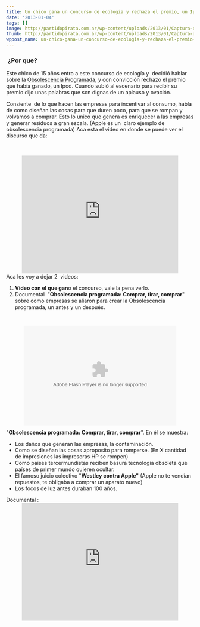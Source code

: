 ```yaml
---
title: Un chico gana un concurso de ecologia y rechaza el premio, un Ipod.
date: '2013-01-04'
tags: []
image: http://partidopirata.com.ar/wp-content/uploads/2013/01/Captura-de-pantalla-completa-04012013-124121-p.m..jpg
thumb: http://partidopirata.com.ar/wp-content/uploads/2013/01/Captura-de-pantalla-completa-04012013-124121-p.m.-150x150.jpg
wppost_name: un-chico-gana-un-concurso-de-ecologia-y-rechaza-el-premio-un-ipod
---
```


<h3> ¿Por que?</h3>
Este chico de 15 años entro a este concurso de ecología y  decidió hablar sobre la <a href="http://es.wikipedia.org/wiki/Obsolescencia_programada">Obsolescencia Programada</a>, y con convicción rechazo el premio que había ganado, un Ipod.
Cuando subió al escenario para recibir su premio dijo unas palabras que son dignas de un aplauso y ovación.

Consiente  de lo que hacen las empresas para incentivar al consumo, habla de como diseñan las cosas para que duren poco, para que se rompan y volvamos a comprar. Esto lo unico que genera es enriquecer a las empresas y generar residuos a gran escala. (Apple es un  claro ejemplo de obsolescencia programada)
Aca esta el video en donde se puede ver el discurso que da:

&nbsp;

<center><iframe src="http://www.youtube.com/embed/AixF-OM7ThM" height="315" width="420" allowfullscreen="" frameborder="0"></iframe></center><center></center><center></center><center></center>Aca les voy a dejar 2  videos:
<ol>
	<li><strong>Video con el que gan</strong>o el concurso, vale la pena verlo.</li>
	<li>Documental  "<strong>Obsolescencia programada: Comprar, tirar, comprar</strong>"<strong> </strong> sobre como empresas se aliaron para crear la Obsolescencia programada, un antes y un después.</li>
</ol>
&nbsp;
<div style="width: 410px; height: 267px; margin: 10px auto;"><object width="410" height="267" classid="clsid:d27cdb6e-ae6d-11cf-96b8-444553540000" codebase="http://download.macromedia.com/pub/shockwave/cabs/flash/swflash.cab#version=6,0,40,0" align="middle"><param name="allowScriptAccess" value="always" /><param name="quality" value="high" /><param name="scale" value="noscale" /><param name="allowFullScreen" value="true" /><param name="FlashVars" value="xml=http://www.antena3.com/videoxml/5271716/5271720/2012/06/20/00027.xml" /><param name="src" value="http://www.antena3.com/static/swf/A3Player.swf" /><param name="allowscriptaccess" value="always" /><param name="allowfullscreen" value="true" /><param name="pluginspage" value="http://www.macromedia.com/go/getflashplayer" /><param name="flashvars" value="xml=http://www.antena3.com/videoxml/5271716/5271720/2012/06/20/00027.xml" /><embed width="410" height="267" type="application/x-shockwave-flash" src="http://www.antena3.com/static/swf/A3Player.swf" allowScriptAccess="always" quality="high" scale="noscale" allowFullScreen="true" FlashVars="xml=http://www.antena3.com/videoxml/5271716/5271720/2012/06/20/00027.xml" allowscriptaccess="always" allowfullscreen="true" pluginspage="http://www.macromedia.com/go/getflashplayer" flashvars="xml=http://www.antena3.com/videoxml/5271716/5271720/2012/06/20/00027.xml" align="middle" /></object></div>
"<strong>Obsolescencia programada: Comprar, tirar, comprar</strong>".
En él se muestra:
<ul>
	<li>Los daños que generan las empresas, la contaminación.</li>
	<li>Como se diseñan las cosas aproposito para romperse. (En X cantidad de impresiones las impresoras HP se rompen)</li>
	<li>Como paises tercermundistas reciben basura tecnología obsoleta que países de primer mundo quieren ocultar.</li>
	<li>El famoso juicio colectivo "<strong>Westley contra Apple"</strong> (Apple no te vendían repuestos, te obligaba a comprar un aparato nuevo)</li>
	<li>Los focos de luz antes duraban 100 años.</li>
</ul>
Documental :

<center><iframe src="http://www.youtube.com/embed/p6GQX4qo4LU" height="315" width="420" allowfullscreen="" frameborder="0"></iframe></center>&nbsp;
